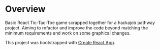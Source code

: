 # Overview
Basic React Tic-Tac-Toe game scrapped together for a hackajob pathway project. Aiming to refactor and improve the code beyond matching the minimum requirements and work on some graphical changes.


This project was bootstrapped with [Create React App](https://github.com/facebook/create-react-app).

